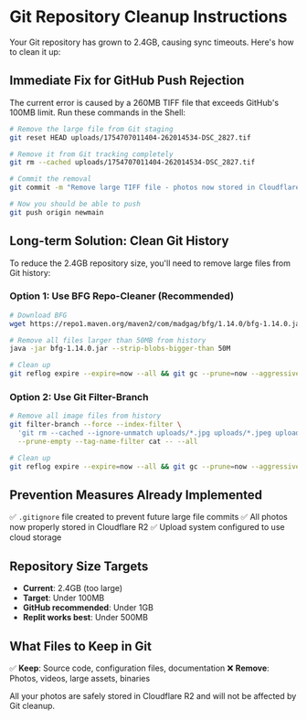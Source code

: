 # Git Repository Cleanup Instructions

Your Git repository has grown to 2.4GB, causing sync timeouts. Here's how to clean it up:

## Immediate Fix for GitHub Push Rejection

The current error is caused by a 260MB TIFF file that exceeds GitHub's 100MB limit. Run these commands in the Shell:

```bash
# Remove the large file from Git staging
git reset HEAD uploads/1754707011404-262014534-DSC_2827.tif

# Remove it from Git tracking completely
git rm --cached uploads/1754707011404-262014534-DSC_2827.tif

# Commit the removal
git commit -m "Remove large TIFF file - photos now stored in Cloudflare R2"

# Now you should be able to push
git push origin newmain
```

## Long-term Solution: Clean Git History

To reduce the 2.4GB repository size, you'll need to remove large files from Git history:

### Option 1: Use BFG Repo-Cleaner (Recommended)
```bash
# Download BFG
wget https://repo1.maven.org/maven2/com/madgag/bfg/1.14.0/bfg-1.14.0.jar

# Remove all files larger than 50MB from history
java -jar bfg-1.14.0.jar --strip-blobs-bigger-than 50M

# Clean up
git reflog expire --expire=now --all && git gc --prune=now --aggressive
```

### Option 2: Use Git Filter-Branch
```bash
# Remove all image files from history
git filter-branch --force --index-filter \
  'git rm --cached --ignore-unmatch uploads/*.jpg uploads/*.jpeg uploads/*.png uploads/*.tif uploads/*.tiff' \
  --prune-empty --tag-name-filter cat -- --all

# Clean up
git reflog expire --expire=now --all && git gc --prune=now --aggressive
```

## Prevention Measures Already Implemented

✅ `.gitignore` file created to prevent future large file commits
✅ All photos now properly stored in Cloudflare R2
✅ Upload system configured to use cloud storage

## Repository Size Targets

- **Current**: 2.4GB (too large)
- **Target**: Under 100MB
- **GitHub recommended**: Under 1GB
- **Replit works best**: Under 500MB

## What Files to Keep in Git

✅ **Keep**: Source code, configuration files, documentation
❌ **Remove**: Photos, videos, large assets, binaries

All your photos are safely stored in Cloudflare R2 and will not be affected by Git cleanup.